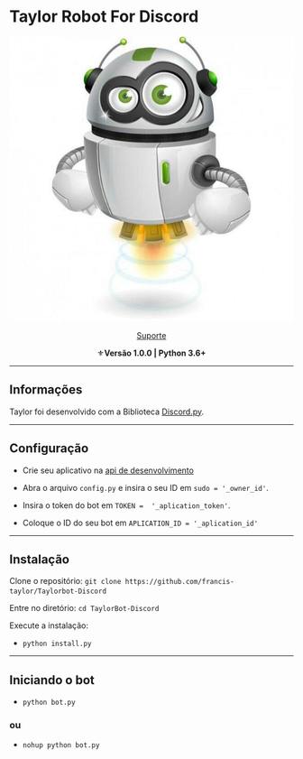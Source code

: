 # Taylor Robot For Discord
<p align="center"><img src="images.jpg" alt="Taylor"></p>
<p align="center"><a href="https://t.me/RoboTaylor">Suporte</a></p>
<p align="center">⚜️<strong>Versão 1.0.0 | Python 3.6+</strong></p>

* * *
## Informações
Taylor foi desenvolvido com a Biblioteca [Discord.py](https://github.com/Rapptz/discord.py).

* * *


## Configuração

* Crie seu aplicativo na [api de desenvolvimento](https://discordapp.com/developers/applications/me)

* Abra o arquivo `config.py` e insira o seu ID em `sudo = '_owner_id'`.

* Insira o token do bot em `TOKEN =  '_aplication_token'`.

* Coloque o ID do seu bot em `APLICATION_ID = '_aplication_id'`

* * *
## Instalação

Clone o repositório:
`git clone https://github.com/francis-taylor/Taylorbot-Discord`

Entre no diretório:
`cd TaylorBot-Discord`

Execute a instalação:

* `python install.py`

* * *
## Iniciando o bot

* `python bot.py`

### ou

* `nohup python bot.py`

